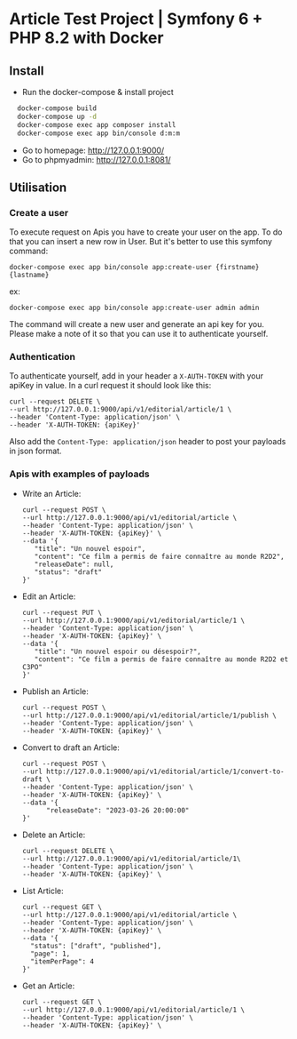 # Article Test Project | Symfony 6 + PHP 8.2 with Docker

## Install

- Run the docker-compose & install project
```bash
  docker-compose build
  docker-compose up -d
  docker-compose exec app composer install
  docker-compose exec app bin/console d:m:m
```
- Go to homepage: http://127.0.0.1:9000/
- Go to phpmyadmin: http://127.0.0.1:8081/

## Utilisation

### Create a user

To execute request on Apis you have to create your user on the app.
To do that you can insert a new row in User. But it's better to use this symfony command:
```shell
docker-compose exec app bin/console app:create-user {firstname} {lastname}
```
ex:
```shell
docker-compose exec app bin/console app:create-user admin admin
```
The command will create a new user and generate an api key for you. Please make a note of it so that you can use it to authenticate yourself.

### Authentication

To authenticate yourself, add in your header a `X-AUTH-TOKEN` with your apiKey in value.
In a curl request it should look like this:

```shell
curl --request DELETE \
--url http://127.0.0.1:9000/api/v1/editorial/article/1 \
--header 'Content-Type: application/json' \
--header 'X-AUTH-TOKEN: {apiKey}'
```

Also add the `Content-Type: application/json` header to post your payloads in json format.

### Apis with examples of payloads

- Write an Article:
    ```shell
    curl --request POST \
    --url http://127.0.0.1:9000/api/v1/editorial/article \
    --header 'Content-Type: application/json' \
    --header 'X-AUTH-TOKEN: {apiKey}' \
    --data '{
       "title": "Un nouvel espoir",
       "content": "Ce film a permis de faire connaître au monde R2D2",
       "releaseDate": null,
       "status": "draft"
    }'  
    ```
- Edit an Article:
  ```shell
  curl --request PUT \
  --url http://127.0.0.1:9000/api/v1/editorial/article/1 \
  --header 'Content-Type: application/json' \
  --header 'X-AUTH-TOKEN: {apiKey}' \
  --data '{
     "title": "Un nouvel espoir ou désespoir?",
     "content": "Ce film a permis de faire connaître au monde R2D2 et C3PO"
  }'  
  ```
- Publish an Article:
    ```shell
    curl --request POST \
    --url http://127.0.0.1:9000/api/v1/editorial/article/1/publish \
    --header 'Content-Type: application/json' \
    --header 'X-AUTH-TOKEN: {apiKey}' \
    ```
- Convert to draft an Article:
  ```shell
  curl --request POST \
  --url http://127.0.0.1:9000/api/v1/editorial/article/1/convert-to-draft \
  --header 'Content-Type: application/json' \
  --header 'X-AUTH-TOKEN: {apiKey}' \
  --data '{
        "releaseDate": "2023-03-26 20:00:00"
  }'
  ```
- Delete an Article:
  ```shell
  curl --request DELETE \
  --url http://127.0.0.1:9000/api/v1/editorial/article/1\
  --header 'Content-Type: application/json' \
  --header 'X-AUTH-TOKEN: {apiKey}' \
  ```
- List Article:
  ```shell
  curl --request GET \
  --url http://127.0.0.1:9000/api/v1/editorial/article \
  --header 'Content-Type: application/json' \
  --header 'X-AUTH-TOKEN: {apiKey}' \
  --data '{
	"status": ["draft", "published"],
	"page": 1,
	"itemPerPage": 4
  }'
  ```
- Get an Article:
  ```shell
  curl --request GET \
  --url http://127.0.0.1:9000/api/v1/editorial/article/1 \
  --header 'Content-Type: application/json' \
  --header 'X-AUTH-TOKEN: {apiKey}' \
  ```
